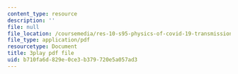 ```yaml
---
content_type: resource
description: ''
file: null
file_location: /coursemedia/res-10-s95-physics-of-covid-19-transmission-fall-2020/b710fa6d829e0ce3b379720e5a057ad3_jz3HWBmruo.pdf
file_type: application/pdf
resourcetype: Document
title: 3play pdf file
uid: b710fa6d-829e-0ce3-b379-720e5a057ad3
---
```


